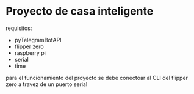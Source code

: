 # Proyecto de casa inteligente 

requisitos:
- pyTelegramBotAPI
- flipper zero
- raspberry pi
- serial
- time 

para el funcionamiento del proyecto se debe conectoar al CLI del flipper zero a travez de un puerto serial
